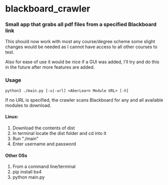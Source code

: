 # blackboard_crawler
### Small app that grabs all pdf files from a specified Blackboard link

This should now work with most any course/degree scheme some slight changes would be needed as I cannot have access to all other courses to test.

Also for ease of use it would be nice if a GUI was added, I'll try and do this in the future after more features are added.

### Usage

```
python3 ./main.py [-u|-url] <AberLearn Module URL> [-h]
```
If no URL is specified, the crawler scans Blackboard for any and all available modules to download.

#### Linux:

1. Download the contents of dist
2. In terminal locate the dist folder and cd into it
3. Run "./main"
4. Enter username and password

#### Other OSs

1. From a command line/terminal  
2. pip install bs4
3. python main.py

